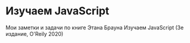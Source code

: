 # Изучаем JavaScript
Мои заметки и задачи по книге Этана Брауна Изучаем JavaScript (3е издание, O'Reily 2020)


